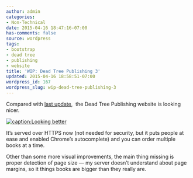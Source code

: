 ```yaml
---
author: admin
categories:
- Non-Technical
date: 2015-04-16 18:47:16-07:00
has-comments: false
source: wordpress
tags:
- bootstrap
- dead tree
- publishing
- website
title: 'WIP: Dead Tree Publishing 3'
updated: 2015-04-16 18:58:51-07:00
wordpress_id: 167
wordpress_slug: wip-dead-tree-publishing-3
---
```

Compared with [last update](https://blog.za3k.com/wip-dead-tree-publishing-2/ "WIP: Dead Tree Publishing 2"),  the Dead Tree Publishing website is looking nicer.

[![caption:Looking better](../wp-content/uploads/2015/04/2015-04-16-184416_1366x768-e1429235272387.jpg)](../wp-content/uploads/2015/04/2015-04-16-184416_1366x768.jpg)

It’s served over HTTPS now (not needed for security, but it puts people at ease and enabled Chrome’s autocomplete) and you can order multiple books at a time.

Other than some more visual improvements, the main thing missing is proper detection of page size — my server doesn’t understand about page margins, so it things books are bigger than they really are.
